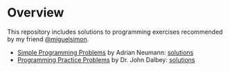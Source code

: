 # Overview

This repository includes solutions to programming exercises recommended by my friend [@miguelsimon](https://github.com/miguelsimon).

- [Simple Programming Problems](https://adriann.github.io/programming_problems.html) by Adrian Neumann: [solutions](./simple_programming_problems)
- [Programming Practice Problems](http://users.csc.calpoly.edu/~jdalbey/103/Projects/ProgrammingPractice.html) by Dr. John Dalbey: [solutions](./programming_practice_problems)
